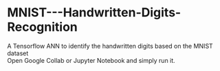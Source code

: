 # MNIST---Handwritten-Digits-Recognition
A Tensorflow ANN to identify the handwritten digits based on the MNIST dataset  
Open Google Collab or Jupyter Notebook and simply run it.
